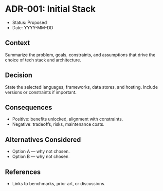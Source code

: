 # ADR-001: Initial Stack

- Status: Proposed
- Date: YYYY-MM-DD

## Context
Summarize the problem, goals, constraints, and assumptions that drive the choice of tech stack and architecture.

## Decision
State the selected languages, frameworks, data stores, and hosting. Include versions or constraints if important.

## Consequences
- Positive: benefits unlocked, alignment with constraints.
- Negative: tradeoffs, risks, maintenance costs.

## Alternatives Considered
- Option A — why not chosen.
- Option B — why not chosen.

## References
- Links to benchmarks, prior art, or discussions.

